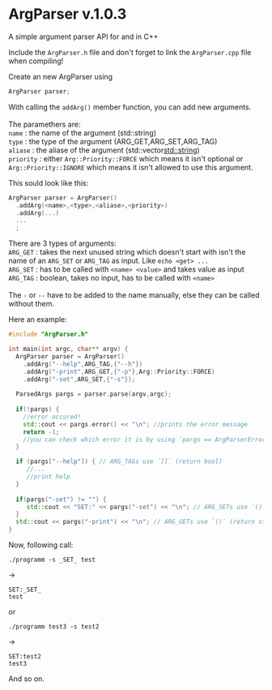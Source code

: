 # ArgParser v.1.0.3
A simple argument parser API for and in C++

Include the `ArgParser.h` file and don't forget to link the `ArgParser.cpp` file when compiling!

Create an new ArgParser using
```cpp
ArgParser parser;
```

With calling the `addArg()` member function, you can add new arguments. <br> <br>
The paramethers are:  <br>
`name` : the name of the argument (std::string) <br>
`type` : the type of the argument (ARG_GET,ARG_SET,ARG_TAG) <br>
`aliase` : the aliase of the argument (std::vector<std::string>) <br>
`priority` : either `Arg::Priority::FORCE` which means it isn't optional or `Arg::Priority::IGNORE` which means it isn't allowed to use this argument.

This sould look like this:
```cpp
ArgParser parser = ArgParser()
  .addArg(<name>,<type>,<aliase>,<priority>)
  .addArg(...)
  ...
  ;
 ```
There are 3 types of arguments: <br>
`ARG_GET` : takes the next unused string which doesn't start with isn't the name of an `ARG_SET` or `ARG_TAG` as input. Like `echo <get> ... ` <br>
`ARG_SET` : has to be called with `<name> <value>` and takes value as input <br>
`ARG_TAG` : boolean, takes no input, has to be called with `<name>` <br> <br>
The `-` or `--` have to be added to the name manually, else they can be called without them.

Here an example:
```cpp
#include "ArgParser.h"

int main(int argc, char** argv) {
  ArgParser parser = ArgParser()
    .addArg("--help",ARG_TAG,{"--h"})
    .addArg("-print",ARG_GET,{"-p"},Arg::Priority::FORCE)
    .addArg("-set",ARG_SET,{"-s"});
    
  ParsedArgs pargs = parser.parse(argv,argc);
  
  if(!pargs) {
    //error occured!
    std::cout << pargs.error() << "\n"; //prints the error message
    return -1;
    //you can check which error it is by using `pargs == ArgParserErrors::<error>`
  }

  if (pargs["--help"]) { // ARG_TAGs use `[]` (return bool)
     //...
     //print help
  }
  
  if(pargs("-set") != "") {
     std::cout << "SET:" << pargs("-set") << "\n"; // ARG_SETs use `()` (return std::string)
  }
  std::cout << pargs("-print") << "\n"; // ARG_GETs use `()` (return std::string)
}
```

Now, following call:
```
./programm -s _SET_ test
```
->
```
SET:_SET_
test
```
or
```
./programm test3 -s test2
```
->
```
SET:test2
test3
```

And so on.
